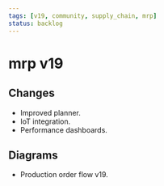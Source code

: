 ```yaml
---
tags: [v19, community, supply_chain, mrp]
status: backlog
---
```

# mrp v19

## Changes
- Improved planner.
- IoT integration.
- Performance dashboards.

## Diagrams
- Production order flow v19.




